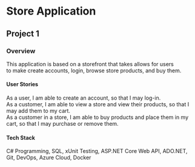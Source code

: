 # Store Application #

## Project 1 ##

### Overview ###
This application is based on a storefront that takes allows for users <br />
to make create accounts, login, browse store products, and buy them. <br />

#### User Stories ####
As a user, I am able to create an account, so that I may log-in.<br />
As a customer, I am able to view a store and view their products, so that I may add them to my cart. <br />
As a customer in a store, I am able to buy products and place them in my cart, so that I may purchase or remove them.

#### Tech Stack ####
C# Programming, SQL, xUnit Testing, ASP.NET Core Web API, ADO.NET, Git, DevOps, Azure Cloud, Docker
